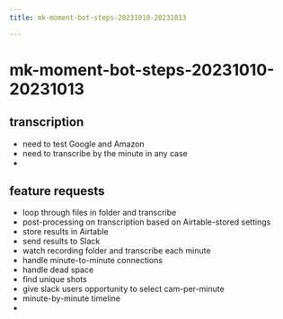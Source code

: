 ```yaml
---
title: mk-moment-bot-steps-20231010-20231013

---
```


# mk-moment-bot-steps-20231010-20231013

## transcription
- need to test Google and Amazon
- need to transcribe by the minute in any case
- 

## feature requests

- loop through files in folder and transcribe
- post-processing on transcription based on Airtable-stored settings
- store results in Airtable
- send results to Slack
- watch recording folder and transcribe each minute
- handle minute-to-minute connections
- handle dead space
- find unique shots
- give slack users opportunity to select cam-per-minute
- minute-by-minute timeline
- 